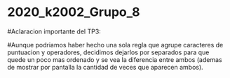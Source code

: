 # 2020_k2002_Grupo_8 

#Aclaracion importante del TP3:

#Aunque podriamos haber hecho una sola regla que agrupe caracteres de puntuacion y operadores, decidimos dejarlos por separados para que quede un poco mas ordenado y se vea la diferencia entre ambos (ademas de mostrar por pantalla la cantidad de veces que aparecen ambos).
